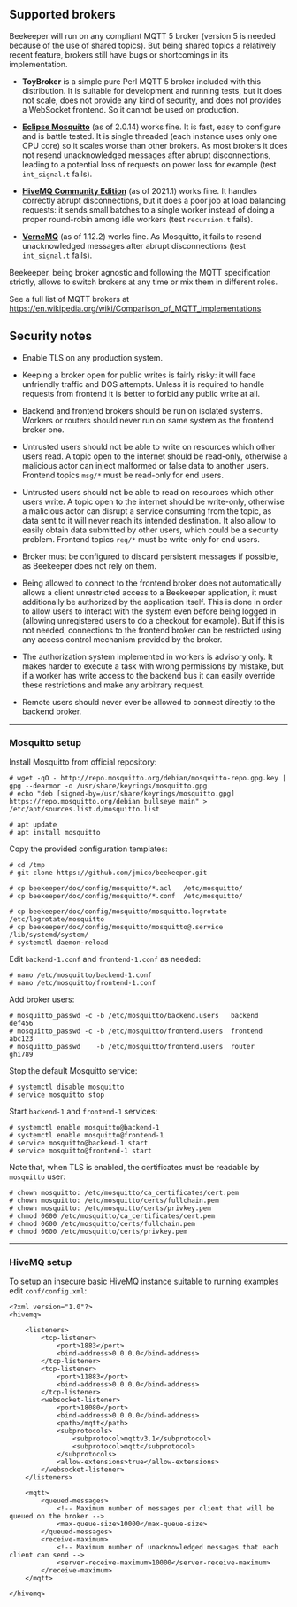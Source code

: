 ## Supported brokers

Beekeeper will run on any compliant MQTT 5 broker (version 5 is needed because of the use of 
shared topics). But being shared topics a relatively recent feature, brokers still have bugs
or shortcomings in its implementation.

- **ToyBroker** is a simple pure Perl MQTT 5 broker included with this distribution. It is 
  suitable for development and running tests, but it does not scale, does not provide any kind 
  of security, and does not provides a WebSocket frontend. So it cannot be used on production.

- **[Eclipse Mosquitto](https://mosquitto.org/)** (as of 2.0.14) works fine. It is fast, easy to
  configure and is battle tested. It is single threaded (each instance uses only one CPU core)
  so it scales worse than other brokers. As most brokers it does not resend unacknowledged
  messages after abrupt disconnections, leading to a potential loss of requests on power loss
  for example (test `int_signal.t` fails).

- **[HiveMQ Community Edition](https://www.hivemq.com/developers/community/)** (as of 2021.1)
  works fine. It handles correctly abrupt disconnections, but it does a poor job at load
  balancing requests: it sends small batches to a single worker instead of doing a proper 
  round-robin among idle workers (test `recursion.t` fails).

- **[VerneMQ](https://vernemq.com/)** (as of 1.12.2) works fine. As Mosquitto, it fails to resend
  unacknowledged messages after abrupt disconnections (test `int_signal.t` fails).

Beekeeper, being broker agnostic and following the MQTT specification strictly, allows to switch
brokers at any time or mix them in different roles.

See a full list of MQTT brokers at https://en.wikipedia.org/wiki/Comparison_of_MQTT_implementations


## Security notes

- Enable TLS on any production system.

- Keeping a broker open for public writes is fairly risky: it will face unfriendly traffic and
  DOS attempts. Unless it is required to handle requests from frontend it is better to forbid any
  public write at all.

- Backend and frontend brokers should be run on isolated systems. Workers or routers should never
  run on same system as the frontend broker one.

- Untrusted users should not be able to write on resources which other users read. A topic open to
  the internet should be read-only, otherwise a malicious actor can inject malformed or false data
  to another users. Frontend topics `msg/*` must be read-only for end users.

- Untrusted users should not be able to read on resources which other users write. A topic open to
  the internet should be write-only, otherwise a malicious actor can disrupt a service consuming
  from the topic, as data sent to it will never reach its intended destination. It also allow to
  easily obtain data submitted by other users, which could be a security problem. Frontend topics
  `req/*` must be write-only for end users.

- Broker must be configured to discard persistent messages if possible, as Beekeeper does not rely
  on them.

- Being allowed to connect to the frontend broker does not automatically allows a client unrestricted 
  access to a Beekeeper application, it must additionally be authorized by the application itself.
  This is done in order to allow users to interact with the system even before being logged in
  (allowing unregistered users to do a checkout for example). But if this is not needed, connections
  to the frontend broker can be restricted using any access control mechanism provided by the broker.

- The authorization system implemented in workers is advisory only. It makes harder to execute a
  task with wrong permissions by mistake, but if a worker has write access to the backend bus it can
  easily override these restrictions and make any arbitrary request.

- Remote users should never ever be allowed to connect directly to the backend broker.

---

### Mosquitto setup

Install Mosquitto from official repository:
```
# wget -qO - http://repo.mosquitto.org/debian/mosquitto-repo.gpg.key | gpg --dearmor -o /usr/share/keyrings/mosquitto.gpg
# echo "deb [signed-by=/usr/share/keyrings/mosquitto.gpg] https://repo.mosquitto.org/debian bullseye main" > /etc/apt/sources.list.d/mosquitto.list

# apt update
# apt install mosquitto
```
Copy the provided configuration templates:
```
# cd /tmp
# git clone https://github.com/jmico/beekeeper.git

# cp beekeeper/doc/config/mosquitto/*.acl   /etc/mosquitto/
# cp beekeeper/doc/config/mosquitto/*.conf  /etc/mosquitto/

# cp beekeeper/doc/config/mosquitto/mosquitto.logrotate  /etc/logrotate/mosquitto
# cp beekeeper/doc/config/mosquitto/mosquitto@.service   /lib/systemd/system/
# systemctl daemon-reload
```
Edit `backend-1.conf` and `frontend-1.conf` as needed:
```
# nano /etc/mosquitto/backend-1.conf
# nano /etc/mosquitto/frontend-1.conf
```
Add broker users:
```
# mosquitto_passwd -c -b /etc/mosquitto/backend.users   backend   def456
# mosquitto_passwd -c -b /etc/mosquitto/frontend.users  frontend  abc123
# mosquitto_passwd    -b /etc/mosquitto/frontend.users  router    ghi789
```
Stop the default Mosquitto service:
```
# systemctl disable mosquitto
# service mosquitto stop
```
Start `backend-1` and `frontend-1` services:
```
# systemctl enable mosquitto@backend-1
# systemctl enable mosquitto@frontend-1
# service mosquitto@backend-1 start
# service mosquitto@frontend-1 start
```
Note that, when TLS is enabled, the certificates must be readable by `mosquitto` user:
```
# chown mosquitto: /etc/mosquitto/ca_certificates/cert.pem 
# chown mosquitto: /etc/mosquitto/certs/fullchain.pem
# chown mosquitto: /etc/mosquitto/certs/privkey.pem
# chmod 0600 /etc/mosquitto/ca_certificates/cert.pem 
# chmod 0600 /etc/mosquitto/certs/fullchain.pem
# chmod 0600 /etc/mosquitto/certs/privkey.pem
```

---

### HiveMQ setup

To setup an insecure basic HiveMQ instance suitable to running examples edit `conf/config.xml`:

```
<?xml version="1.0"?>
<hivemq>

    <listeners>
        <tcp-listener>
            <port>1883</port>
            <bind-address>0.0.0.0</bind-address>
        </tcp-listener>
        <tcp-listener>
            <port>11883</port>
            <bind-address>0.0.0.0</bind-address>
        </tcp-listener>
        <websocket-listener>
            <port>18080</port>
            <bind-address>0.0.0.0</bind-address>
            <path>/mqtt</path>
            <subprotocols>
                <subprotocol>mqttv3.1</subprotocol>
                <subprotocol>mqtt</subprotocol>
            </subprotocols>
            <allow-extensions>true</allow-extensions>
        </websocket-listener>
    </listeners>

    <mqtt>
        <queued-messages>
            <!-- Maximum number of messages per client that will be queued on the broker -->
            <max-queue-size>10000</max-queue-size>
        </queued-messages>
        <receive-maximum>
            <!-- Maximum number of unacknowledged messages that each client can send -->
            <server-receive-maximum>10000</server-receive-maximum>
        </receive-maximum>
    </mqtt>

</hivemq>
```
